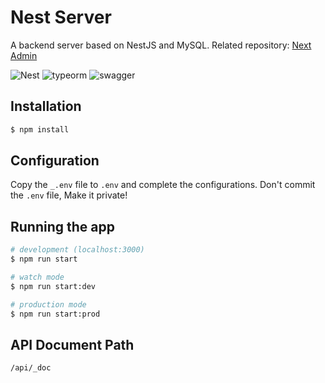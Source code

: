 # Nest Server
A backend server based on NestJS and MySQL. Related repository: [Next Admin](https://github.com/roger-twan/nest-admin)

![Nest](https://img.shields.io/badge/Nest-10.0.0-blue)
![typeorm](https://img.shields.io/badge/Typeorm-0.3.20-blue)
![swagger](https://img.shields.io/badge/Swagger-7.2.0-blue)

## Installation
```bash
$ npm install
```

## Configuration  
Copy the `_.env` file to `.env` and complete the configurations. Don't commit the `.env` file, Make it private!

## Running the app
```bash
# development (localhost:3000)
$ npm run start

# watch mode
$ npm run start:dev

# production mode
$ npm run start:prod
```

## API Document Path
`/api/_doc`
